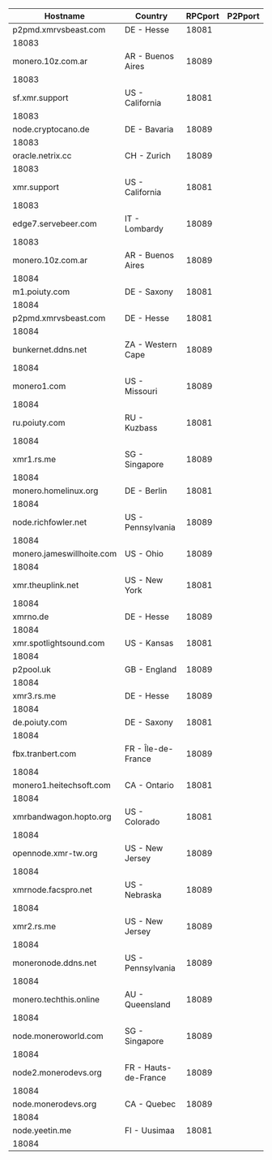 Hostname | Country | RPCport | P2Pport
--- | --- | --- | ---
p2pmd.xmrvsbeast.com | DE - Hesse | 18081
 | 18083
monero.10z.com.ar | AR - Buenos Aires | 18089
 | 18083
sf.xmr.support | US - California | 18081
 | 18083
node.cryptocano.de | DE - Bavaria | 18089
 | 18083
oracle.netrix.cc | CH - Zurich | 18089
 | 18083
xmr.support | US - California | 18081
 | 18083
edge7.servebeer.com | IT - Lombardy | 18089
 | 18083
monero.10z.com.ar | AR - Buenos Aires | 18089
 | 18084
m1.poiuty.com | DE - Saxony | 18081
 | 18084
p2pmd.xmrvsbeast.com | DE - Hesse | 18081
 | 18084
bunkernet.ddns.net | ZA - Western Cape | 18089
 | 18084
monero1.com | US - Missouri | 18089
 | 18084
ru.poiuty.com | RU - Kuzbass | 18081
 | 18084
xmr1.rs.me | SG - Singapore | 18089
 | 18084
monero.homelinux.org | DE - Berlin | 18081
 | 18084
node.richfowler.net | US - Pennsylvania | 18089
 | 18084
monero.jameswillhoite.com | US - Ohio | 18089
 | 18084
xmr.theuplink.net | US - New York | 18081
 | 18084
xmrno.de | DE - Hesse | 18089
 | 18084
xmr.spotlightsound.com | US - Kansas | 18081
 | 18084
p2pool.uk | GB - England | 18089
 | 18084
xmr3.rs.me | DE - Hesse | 18089
 | 18084
de.poiuty.com | DE - Saxony | 18081
 | 18084
fbx.tranbert.com | FR - Île-de-France | 18089
 | 18084
monero1.heitechsoft.com | CA - Ontario | 18081
 | 18084
xmrbandwagon.hopto.org | US - Colorado | 18081
 | 18084
opennode.xmr-tw.org | US - New Jersey | 18089
 | 18084
xmrnode.facspro.net | US - Nebraska | 18089
 | 18084
xmr2.rs.me | US - New Jersey | 18089
 | 18084
moneronode.ddns.net | US - Pennsylvania | 18089
 | 18084
monero.techthis.online | AU - Queensland | 18089
 | 18084
node.moneroworld.com | SG - Singapore | 18089
 | 18084
node2.monerodevs.org | FR - Hauts-de-France | 18089
 | 18084
node.monerodevs.org | CA - Quebec | 18089
 | 18084
node.yeetin.me | FI - Uusimaa | 18081
 | 18084
